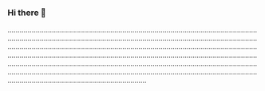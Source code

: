 ### Hi there 👋

.............................................................................................................................................................................................................................................................................................................................................................................................................................................................................................................................................................................................................................................................................................................................................................................................................................................